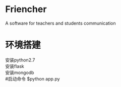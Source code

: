 # Friencher
A software for teachers and students communication
# 环境搭建
安装python2.7  
安装flask  
安装mongodb  
#启动命令
$python app.py
